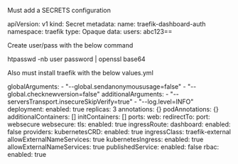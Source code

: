 Must add a SECRETS configuration

apiVersion: v1
kind: Secret
metadata:
name: traefik-dashboard-auth
namespace: traefik
type: Opaque
data:
users: abc123==

Create user/pass with the below command

htpasswd -nb user password | openssl base64

Also must install traefik with the below values.yml

globalArguments: - "--global.sendanonymoususage=false" - "--global.checknewversion=false"
additionalArguments: - "--serversTransport.insecureSkipVerify=true" - "--log.level=INFO"
deployment:
enabled: true
replicas: 3
annotations: {}
podAnnotations: {}
additionalContainers: []
initContainers: []
ports:
web:
redirectTo:
port: websecure
websecure:
tls:
enabled: true
ingressRoute:
dashboard:
enabled: false
providers:
kubernetesCRD:
enabled: true
ingressClass: traefik-external
allowExternalNameServices: true
kubernetesIngress:
enabled: true
allowExternalNameServices: true
publishedService:
enabled: false
rbac:
enabled: true
